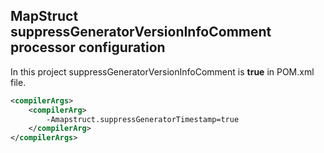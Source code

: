 ## MapStruct suppressGeneratorVersionInfoComment processor configuration

In this project suppressGeneratorVersionInfoComment is **true** in POM.xml file.

```xml
<compilerArgs>
	<compilerArg>
		-Amapstruct.suppressGeneratorTimestamp=true
	</compilerArg>
</compilerArgs>
```
